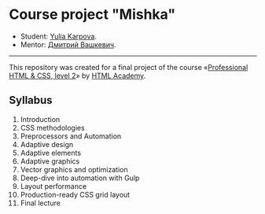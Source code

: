 # Course project "Mishka"

* Student: [Yulia Karpova](https://up.htmlacademy.ru/adaptive/18/user/34438).
* Mentor: [Дмитрий Вашкевич](https://up.htmlacademy.ru/htmlcss/26/user/116959).

---

This repository was created for a final project of the course «[Professional HTML & CSS, level 2](https://htmlacademy.ru/intensive/adaptive)» by [HTML Academy](https://htmlacademy.ru).

## Syllabus
1. Introduction
2. CSS methodologies
3. Preprocessors and Automation
4. Adaptive design
5. Adaptive elements
6. Adaptive graphics
7. Vector graphics and optimization
8. Deep-dive into automation with Gulp
9. Layout performance
10. Production-ready CSS grid layout
11. Final lecture

